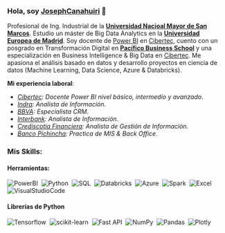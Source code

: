 ### Hola, soy [JosephCanahuiri](https://github.com/JosephCanahuiri) 👋

Profesional de Ing. Industrial de la **[Universidad Nacioal Mayor de San Marcos](https://www.unmsm.edu.pe/)**. Estudio un máster de Big Data Analytics en la **[Universidad Europea de Madrid](https://universidadeuropea.com/)**. Soy docente de [Power BI](https://powerbi.microsoft.com/es-es/desktop/) en [Cibertec](https://www.cibertec.edu.pe/), cuento con un posgrado en Transformación Digital en **[Pacífico Business School](https://pbs.edu.pe/default.aspx)** y una especialización en Business Intelligence & Big Data en [Cibertec](https://www.cibertec.edu.pe/). Me apasiona el análisis basado en datos y desarrollo proyectos en ciencia de datos (Machine Learning, Data Science, Azure & Databricks).

**Mi experiencia laboral**:
- *[Cibertec](https://www.cibertec.edu.pe/): Docente Power BI nivel básico, intermedio y avanzado*.
- *[Indra](https://www.indracompany.com/): Analista de Información*.
- *[BBVA](https://www.bbva.pe/): Especialista CRM*.
- *[Interbank](https://interbank.pe/): Analista de Información*.
- *[Crediscotia Financiera](https://www.crediscotia.com.pe/): Analista de Gestión de Información*.
- *[Banco Pichincha](https://www.pichincha.com/): Practica de MIS & Back Office*.

### Mis Skills:

#### Herramientas:

![PowerBI](https://img.shields.io/badge/Power_BI-F2C811?style=for-the-badge&logo=Power%20BI&logoColor=white)&nbsp;
![Python](https://img.shields.io/badge/Python-3776AB?style=for-the-badge&logo=python&logoColor=white)&nbsp;
![SQL](https://img.shields.io/badge/SQL_Server-CC2927?style=for-the-badge&logo=microsoft-sql-server&logoColor=white)&nbsp;
![Databricks](https://img.shields.io/badge/Databricks-FF3621?style=for-the-badge&logo=Databricks&logoColor=white)&nbsp;
![Azure](https://img.shields.io/badge/azure-0089D6?style=for-the-badge&logo=microsoft-azure&logoColor=white)&nbsp;
![Spark](https://img.shields.io/badge/Apache_Spark-4A729B?style=for-the-badge&logo=apachespark&logoColor=#E35A16)&nbsp;
![Excel](https://img.shields.io/badge/Excel-217346?style=for-the-badge&logo=microsoft-excel&logoColor=white)&nbsp;
![VisualStudioCode](https://img.shields.io/badge/Visual_Studio_Code-0078D4?style=for-the-badge&logo=visual%20studio%20code&logoColor=white)&nbsp;

#### Librerías de Python

![Tensorflow](https://img.shields.io/badge/TensorFlow-FF6F00?style=for-the-badge&logo=tensorflow&logoColor=white)&nbsp;
![scikit-learn](https://img.shields.io/badge/scikit--learn-%23F7931E.svg?style=for-the-badge&logo=scikit-learn&logoColor=white)&nbsp;
![Fast API](https://img.shields.io/badge/FastAPI-005571?style=for-the-badge&logo=fastapi)&nbsp;
![NumPy](https://img.shields.io/badge/numpy-%23013243.svg?style=for-the-badge&logo=numpy&logoColor=white)&nbsp;
![Pandas](https://img.shields.io/badge/pandas-%23150458.svg?style=for-the-badge&logo=pandas&logoColor=white)&nbsp;
![Plotly](https://img.shields.io/badge/Plotly-%233F4F75.svg?style=for-the-badge&logo=plotly&logoColor=white)
